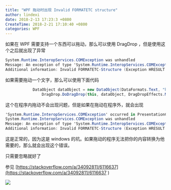 ```yaml
---
title: "WPF 拖动时出现 Invalid FORMATETC structure"
author: lindexi
date: 2018-2-13 17:23:3 +0800
CreateTime: 2018-2-21 17:10:40 +0800
categories: WPF
---
```


如果在 WPF 需要支持一个东西可以拖动，那么可以使用 DragDrop ，但是使用这个之后就出现了异常
```csharp
System.Runtime.InteropServices.COMException was unhandled
Message: An exception of type 'System.Runtime.InteropServices.COMException' occurred in PresentationCore.dll and wasn't handled before a managed/native boundary
Additional information: Invalid FORMATETC-Structure (Exception HRESULT: 0x80040064 (DV_E_FORMATETC))
```

<!--more-->


<!-- csdn -->

如果需要拖动一个文字，那么可以使用下面代码

```csharp
            DataObject dataObject = new DataObject(DataFormats.Text, "hello");
                DragDrop.DoDragDrop(this, dataObject, DragDropEffects.Move);
```

这个在程序内拖动不会出现问题，但是如果在拖动在程序外，就会出现

```csharp
'System.Runtime.InteropServices.COMException' occurred in PresentationCore.dll
System.Runtime.InteropServices.COMException was unhandled
Message: An exception of type 'System.Runtime.InteropServices.COMException' occurred in PresentationCore.dll and wasn't handled before a managed/native boundary
Additional information: Invalid FORMATETC-Structure (Exception HRESULT: 0x80040064 (DV_E_FORMATETC))
```

这是正常的，因为这是 windows 的坑。如果拖动的程序无法把你的内容转换为他需要的，那么就会出现这个错误。

只需要忽略就好了

参见 [https://stackoverflow.com/a/34092811/6116637](https://stackoverflow.com/a/34092811/6116637 )

![](http://www.chinadaily.com.cn/china/images/attachement/jpg/site1/20090722/0013729e4ad90bd108253f.jpg )
